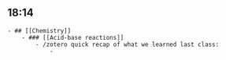 ## 18:14
	- ## [[Chemistry]]
		- ### [[Acid-base reactions]]
			- /zotero quick recap of what we learned last class:
				-